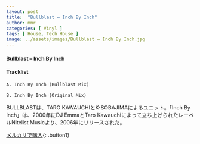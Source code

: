 ```yaml
---
layout: post
title:  "Bullblast – Inch By Inch"
author: mmr
categories: [ Vinyl ]
tags: [ House, Tech House ]
image: ../assets/images/Bullblast – Inch By Inch.jpg
---
```


#### Bullblast – Inch By Inch

#### Tracklist
```md
A. Inch By Inch (Bullblast Mix)

B. Inch By Inch (Original Mix)
```

BULLBLASTは、TARO KAWAUCHIとK-SOBAJIMAによるユニット。「Inch By Inch」は、2000年にDJ EmmaとTaro Kawauchiによって立ち上げられたレーベルNitelist Musicより、2006年にリリースされた。


[メルカリで購入](https://jp.mercari.com/item/m88720013341){: .button1}

